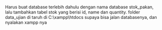 Harus buat database terlebih dahulu dengan nama database stok_pakan, lalu tambahkan tabel stok yang berisi id, name dan quantity. folder data_ujian di taruh di C:\xampp\htdocs supaya bisa jalan databasenya, dan nyalakan xampp nya
